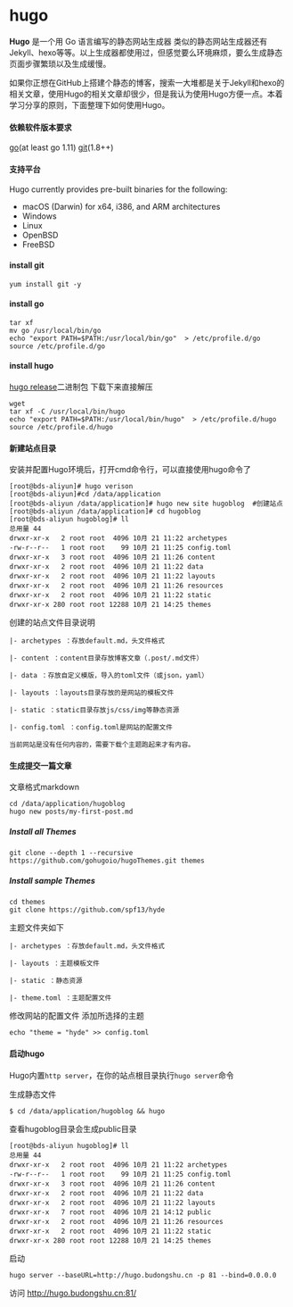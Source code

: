 # hugo
**Hugo** 是一个用 Go 语言编写的静态网站生成器 类似的静态网站生成器还有Jekyll、hexo等等。以上生成器都使用过，但感觉要么环境麻烦，要么生成静态页面步骤繁琐以及生成缓慢。

如果你正想在GitHub上搭建个静态的博客，搜索一大堆都是关于Jekyll和hexo的相关文章，使用Hugo的相关文章却很少，但是我认为使用Hugo方便一点。本着学习分享的原则，下面整理下如何使用Hugo。
#### 依赖软件版本要求
[go](https://golang.org/dl/)(at least go 1.11)
[git](https://git-scm.com/)(1.8++)

#### 支持平台
Hugo currently provides pre-built binaries for the following:

- macOS (Darwin) for x64, i386, and ARM architectures
- Windows
- Linux
- OpenBSD
- FreeBSD

#### install git 
```
yum install git -y 
```
#### install go 

```
tar xf 
mv go /usr/local/bin/go 
echo "export PATH=$PATH:/usr/local/bin/go"  > /etc/profile.d/go
source /etc/profile.d/go 
```
#### install hugo

[hugo release](https://github.com/gohugoio/hugo/releases)二进制包 下载下来直接解压 
```
wget 
tar xf -C /usr/local/bin/hugo   
echo "export PATH=$PATH:/usr/local/bin/hugo"  > /etc/profile.d/hugo
source /etc/profile.d/hugo 
```


#### 新建站点目录
安装并配置Hugo环境后，打开cmd命令行，可以直接使用hugo命令了
```
[root@bds-aliyun]# hugo verison 
[root@bds-aliyun]#cd /data/application 
[root@bds-aliyun /data/application]# hugo new site hugoblog  #创建站点 
[root@bds-aliyun /data/application]# cd hugoblog 
[root@bds-aliyun hugoblog]# ll
总用量 44
drwxr-xr-x   2 root root  4096 10月 21 11:22 archetypes
-rw-r--r--   1 root root    99 10月 21 11:25 config.toml
drwxr-xr-x   3 root root  4096 10月 21 11:26 content
drwxr-xr-x   2 root root  4096 10月 21 11:22 data
drwxr-xr-x   2 root root  4096 10月 21 11:22 layouts
drwxr-xr-x   2 root root  4096 10月 21 11:26 resources
drwxr-xr-x   2 root root  4096 10月 21 11:22 static
drwxr-xr-x 280 root root 12288 10月 21 14:25 themes
```
创建的站点文件目录说明
```
|- archetypes ：存放default.md，头文件格式

|- content ：content目录存放博客文章（.post/.md文件）

|- data ：存放自定义模版，导入的toml文件（或json，yaml）

|- layouts ：layouts目录存放的是网站的模板文件

|- static ：static目录存放js/css/img等静态资源

|- config.toml ：config.toml是网站的配置文件

当前网站是没有任何内容的，需要下载个主题跑起来才有内容。
```
#### 生成提交一篇文章
文章格式markdown
```
cd /data/application/hugoblog
hugo new posts/my-first-post.md
```
##### Install all Themes
```
git clone --depth 1 --recursive https://github.com/gohugoio/hugoThemes.git themes
```
##### Install sample Themes
```
cd themes
git clone https://github.com/spf13/hyde
```
主题文件夹如下
```
|- archetypes ：存放default.md，头文件格式

|- layouts ：主题模板文件

|- static ：静态资源

|- theme.toml ：主题配置文件

```
修改网站的配置文件 添加所选择的主题
```
echo "theme = "hyde" >> config.toml
```
#### 启动hugo
Hugo内置`http server`，在你的站点根目录执行`hugo server`命令

生成静态文件 
```
$ cd /data/application/hugoblog && hugo
```
查看hugoblog目录会生成public目录
```
[root@bds-aliyun hugoblog]# ll
总用量 44
drwxr-xr-x   2 root root  4096 10月 21 11:22 archetypes
-rw-r--r--   1 root root    99 10月 21 11:25 config.toml
drwxr-xr-x   3 root root  4096 10月 21 11:26 content
drwxr-xr-x   2 root root  4096 10月 21 11:22 data
drwxr-xr-x   2 root root  4096 10月 21 11:22 layouts
drwxr-xr-x   7 root root  4096 10月 21 14:12 public
drwxr-xr-x   2 root root  4096 10月 21 11:26 resources
drwxr-xr-x   2 root root  4096 10月 21 11:22 static
drwxr-xr-x 280 root root 12288 10月 21 14:25 themes
```
启动
```
hugo server --baseURL=http://hugo.budongshu.cn -p 81 --bind=0.0.0.0 
```
访问 http://hugo.budongshu.cn:81/ 
